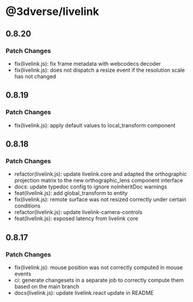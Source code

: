 # @3dverse/livelink

## 0.8.20

### Patch Changes

- fix(livelink.js): fix frame metadata with webcodecs decoder
- fix(livelink.js): does not dispatch a resize event if the resolution scale has not changed

## 0.8.19

### Patch Changes

- fix(livelink.js): apply default values to local_transform component

## 0.8.18

### Patch Changes

- refactor(livelink.js): update livelink.core and adapted the orthographic projection matrix to the new orthographic_lens component interface
- docs: update typedoc config to ignore noInheritDoc warnings
- feat(livelink.js): add global_transform to entity
- fix(livelink.js): remote surface was not resized correctly under certain conditions
- refactor(livelink.js): update livelink-camera-controls
- feat(livelink.js): exposed latency from livelink core

## 0.8.17

### Patch Changes

- fix(livelink.js): mouse position was not correctly computed in mouse events
- ci: generate changesets in a separate job to correctly compute them based on the main branch
- docs(livelink.js): update livelink.react update in README
